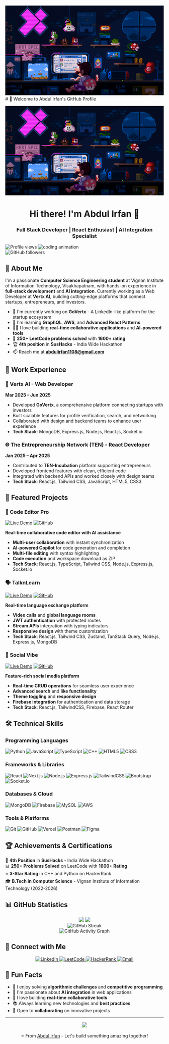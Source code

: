 ![logo](https://github.com/Irfanabdul1108/Irfanabdul1108/blob/main/225813708-98b745f2-7d22-48cf-9150-083f1b00d6c9.gif)# 👋 Welcome to Abdul Irfan's GitHub Profile

![Header](https://github.com/Irfanabdul1108/Irfanabdul1108/blob/main/225813708-98b745f2-7d22-48cf-9150-083f1b00d6c9.gif)

<h1 align="center">Hi there! I'm Abdul Irfan 🚀</h1>
<h3 align="center">Full Stack Developer | React Enthusiast | AI Integration Specialist</h3>

<img align="right" width="400" src="https://cdn.dribbble.com/users/1162077/screenshots/3848914/programmer.gif" alt="coding animation">

<p align="left">
  <img src="https://komarev.com/ghpvc/?username=irfanabdul1108&label=Profile%20views&color=0e75b6&style=flat" alt="Profile views" />
  <img src="https://img.shields.io/github/followers/irfanabdul1108?label=Followers&style=social" alt="GitHub followers" />
</p>

## 🎯 About Me

I'm a passionate **Computer Science Engineering student** at Vignan Institute of Information Technology, Visakhapatnam, with hands-on experience in **full-stack development** and **AI integration**. Currently working as a Web Developer at **Vertx AI**, building cutting-edge platforms that connect startups, entrepreneurs, and investors.

- 🔭 I'm currently working on **GoVertx** - A LinkedIn-like platform for the startup ecosystem
- 🌱 I'm learning **GraphQL**, **AWS**, and **Advanced React Patterns**
- 👨‍💻 I love building **real-time collaborative applications** and **AI-powered tools**
- 🎯 **250+ LeetCode problems solved** with **1600+ rating**
- 🏆 **4th position** in **SusHacks** - India Wide Hackathon
- 📫 Reach me at **abdulirfan1108@gmail.com**

## 💼 Work Experience

### 🚀 Vertx AI - Web Developer
**Mar 2025 – Jun 2025**
- Developed **GoVertx**, a comprehensive platform connecting startups with investors
- Built scalable features for profile verification, search, and networking
- Collaborated with design and backend teams to enhance user experience
- **Tech Stack**: MongoDB, Express.js, Node.js, React.js, Socket.io

### 🌐 The Entrepreneurship Network (TEN) - React Developer
**Jan 2025 – Apr 2025**
- Contributed to **TEN-Incubation** platform supporting entrepreneurs
- Developed frontend features with clean, efficient code
- Integrated with backend APIs and worked closely with design teams
- **Tech Stack**: React.js, Tailwind CSS, JavaScript, HTML5, CSS3

## 🚀 Featured Projects

### 🎨 Code Editor Pro
[![Live Demo](https://img.shields.io/badge/Live-Demo-blue)](https://code-editor-pro.vercel.app) [![GitHub](https://img.shields.io/badge/GitHub-Repository-black)](https://github.com/Irfanabdul1108/code-editor-pro)

**Real-time collaborative code editor with AI assistance**
- **Multi-user collaboration** with instant synchronization
- **AI-powered Copilot** for code generation and completion
- **Multi-file editing** with syntax highlighting
- **Code execution** and workspace download as ZIP
- **Tech Stack**: React.js, TypeScript, Tailwind CSS, Node.js, Express.js, Socket.io

### 🗣️ TalknLearn
[![Live Demo](https://img.shields.io/badge/Live-Demo-green)](https://talknlearn.vercel.app) [![GitHub](https://img.shields.io/badge/GitHub-Repository-black)](https://github.com/Irfanabdul1108/talknlearn)

**Real-time language exchange platform**
- **Video calls** and **global language rooms**
- **JWT authentication** with protected routes
- **Stream APIs** integration with typing indicators
- **Responsive design** with theme customization
- **Tech Stack**: React.js, Tailwind CSS, Zustand, TanStack Query, Node.js, Express.js, MongoDB

### 📱 Social Vibe
[![Live Demo](https://img.shields.io/badge/Live-Demo-orange)](https://social-vibe.vercel.app) [![GitHub](https://img.shields.io/badge/GitHub-Repository-black)](https://github.com/Irfanabdul1108/social-vibe)

**Feature-rich social media platform**
- **Real-time CRUD operations** for seamless user experience
- **Advanced search** and **like functionality**
- **Theme toggling** and **responsive design**
- **Firebase integration** for authentication and data storage
- **Tech Stack**: React.js, TailwindCSS, Firebase, React Router

## 🛠️ Technical Skills

### **Programming Languages**
![Python](https://img.shields.io/badge/Python-3776AB?style=for-the-badge&logo=python&logoColor=white)
![JavaScript](https://img.shields.io/badge/JavaScript-F7DF1E?style=for-the-badge&logo=javascript&logoColor=black)
![TypeScript](https://img.shields.io/badge/TypeScript-007ACC?style=for-the-badge&logo=typescript&logoColor=white)
![C++](https://img.shields.io/badge/C%2B%2B-00599C?style=for-the-badge&logo=c%2B%2B&logoColor=white)
![HTML5](https://img.shields.io/badge/HTML5-E34F26?style=for-the-badge&logo=html5&logoColor=white)
![CSS3](https://img.shields.io/badge/CSS3-1572B6?style=for-the-badge&logo=css3&logoColor=white)

### **Frameworks & Libraries**
![React](https://img.shields.io/badge/React-20232A?style=for-the-badge&logo=react&logoColor=61DAFB)
![Next.js](https://img.shields.io/badge/Next.js-000000?style=for-the-badge&logo=nextdotjs&logoColor=white)
![Node.js](https://img.shields.io/badge/Node.js-43853D?style=for-the-badge&logo=node.js&logoColor=white)
![Express.js](https://img.shields.io/badge/Express.js-404D59?style=for-the-badge)
![TailwindCSS](https://img.shields.io/badge/Tailwind_CSS-38B2AC?style=for-the-badge&logo=tailwind-css&logoColor=white)
![Bootstrap](https://img.shields.io/badge/Bootstrap-563D7C?style=for-the-badge&logo=bootstrap&logoColor=white)
![Socket.io](https://img.shields.io/badge/Socket.io-black?style=for-the-badge&logo=socket.io&badgeColor=010101)

### **Databases & Cloud**
![MongoDB](https://img.shields.io/badge/MongoDB-4EA94B?style=for-the-badge&logo=mongodb&logoColor=white)
![Firebase](https://img.shields.io/badge/Firebase-039BE5?style=for-the-badge&logo=Firebase&logoColor=white)
![MySQL](https://img.shields.io/badge/MySQL-00000F?style=for-the-badge&logo=mysql&logoColor=white)
![AWS](https://img.shields.io/badge/Amazon_AWS-232F3E?style=for-the-badge&logo=amazon-aws&logoColor=white)

### **Tools & Platforms**
![Git](https://img.shields.io/badge/Git-F05032?style=for-the-badge&logo=git&logoColor=white)
![GitHub](https://img.shields.io/badge/GitHub-100000?style=for-the-badge&logo=github&logoColor=white)
![Vercel](https://img.shields.io/badge/Vercel-000000?style=for-the-badge&logo=vercel&logoColor=white)
![Postman](https://img.shields.io/badge/Postman-FF6C37?style=for-the-badge&logo=postman&logoColor=white)
![Figma](https://img.shields.io/badge/Figma-F24E1E?style=for-the-badge&logo=figma&logoColor=white)

## 🏆 Achievements & Certifications

🥇 **4th Position** in **SusHacks** - India Wide Hackathon  
📊 **250+ Problems Solved** on LeetCode with **1600+ Rating**  
⭐ **3-Star Rating** in C++ and Python on HackerRank  
🎓 **B.Tech in Computer Science** - Vignan Institute of Information Technology (2022-2026)  

## 📊 GitHub Statistics

<div align="center">
  <img height="180em" src="https://github-readme-stats.vercel.app/api?username=irfanabdul1108&show_icons=true&theme=radical&include_all_commits=true&count_private=true"/>
  <img height="180em" src="https://github-readme-stats.vercel.app/api/top-langs/?username=irfanabdul1108&layout=compact&langs_count=7&theme=radical"/>
</div>

<div align="center">
  <img src="https://github-readme-streak-stats.herokuapp.com/?user=irfanabdul1108&theme=radical" alt="GitHub Streak"/>
</div>

<div align="center">
  <img src="https://github-readme-activity-graph.vercel.app/graph?username=irfanabdul1108&theme=react-dark" alt="GitHub Activity Graph"/>
</div>

## 🤝 Connect with Me

<p align="center">
  <a href="https://linkedin.com/in/abdul-irfan-53728a270" target="_blank">
    <img src="https://img.shields.io/badge/LinkedIn-0077B5?style=for-the-badge&logo=linkedin&logoColor=white" alt="LinkedIn"/>
  </a>
  <a href="https://leetcode.com/abdulirfan1108" target="_blank">
    <img src="https://img.shields.io/badge/LeetCode-FFA116?style=for-the-badge&logo=LeetCode&logoColor=black" alt="LeetCode"/>
  </a>
  <a href="https://www.hackerrank.com/abdulirfan1108" target="_blank">
    <img src="https://img.shields.io/badge/HackerRank-2EC866?style=for-the-badge&logo=HackerRank&logoColor=white" alt="HackerRank"/>
  </a>
  <a href="mailto:abdulirfan1108@gmail.com">
    <img src="https://img.shields.io/badge/Email-D14836?style=for-the-badge&logo=gmail&logoColor=white" alt="Email"/>
  </a>
</p>

## 🎨 Fun Facts

- 🎯 I enjoy solving **algorithmic challenges** and **competitive programming**
- 🌟 I'm passionate about **AI integration** in web applications
- 🔧 I love building **real-time collaborative tools**
- 📚 Always learning new technologies and **best practices**
- 🤝 Open to **collaborating** on innovative projects

---

<div align="center">
  <img src="https://capsule-render.vercel.app/api?type=waving&color=gradient&height=100&section=footer"/>
</div>

<p align="center">⭐ From <a href="https://github.com/Irfanabdul1108">Abdul Irfan</a> - Let's build something amazing together!</p>
